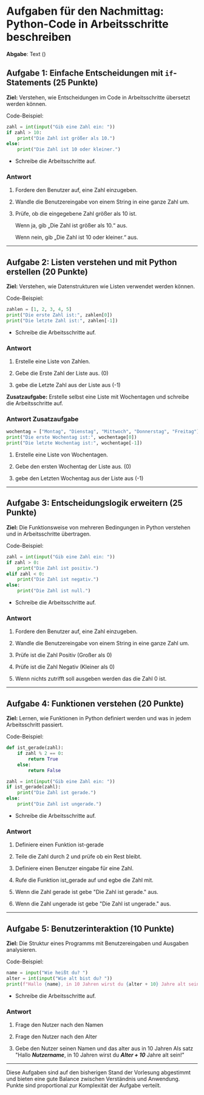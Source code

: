 # Aufgaben für den Nachmittag: Python-Code in Arbeitsschritte beschreiben

**Abgabe**: Text ()

## Aufgabe 1: Einfache Entscheidungen mit `if`-Statements (25 Punkte)

**Ziel:** Verstehen, wie Entscheidungen im Code in Arbeitsschritte übersetzt werden können.

Code-Beispiel:

```python
zahl = int(input("Gib eine Zahl ein: "))
if zahl > 10:
    print("Die Zahl ist größer als 10.")
else:
    print("Die Zahl ist 10 oder kleiner.")
```

- Schreibe die Arbeitsschritte auf.

### Antwort 

1. Fordere den Benutzer auf, eine Zahl einzugeben.

2. Wandle die Benutzereingabe von einem String in eine ganze Zahl um.

3. Prüfe, ob die eingegebene Zahl größer als 10 ist.

   Wenn ja, gib „Die Zahl ist größer als 10.“ aus.

   Wenn nein, gib „Die Zahl ist 10 oder kleiner.“ aus.

---

## Aufgabe 2: Listen verstehen und mit Python erstellen (20 Punkte)

**Ziel:** Verstehen, wie Datenstrukturen wie Listen verwendet werden können.

Code-Beispiel:

```python
zahlen = [1, 2, 3, 4, 5]
print("Die erste Zahl ist:", zahlen[0])
print("Die letzte Zahl ist:", zahlen[-1])
```

- Schreibe die Arbeitsschritte auf.

### Antwort 

1. Erstelle eine Liste von Zahlen.

2. Gebe die Erste Zahl der Liste aus. (0)

3. gebe die Letzte Zahl aus der Liste aus (-1)

**Zusatzaufgabe:** Erstelle selbst eine Liste mit Wochentagen und schreibe die Arbeitsschritte auf.

### Antwort Zusatzaufgabe

```python
wochentag = ["Montag", "Dienstag", "Mittwoch", "Donnerstag", "Freitag"]
print("Die erste Wochentag ist:", wochentage[0])
print("Die letzte Wochentag ist:", wochentage[-1])
```

1. Erstelle eine Liste von Wochentagen.

2. Gebe den ersten Wochentag der Liste aus. (0)

3. gebe den Letzten Wochentag aus der Liste aus (-1)

---

## Aufgabe 3: Entscheidungslogik erweitern (25 Punkte)

**Ziel:** Die Funktionsweise von mehreren Bedingungen in Python verstehen und in Arbeitsschritte übertragen.

Code-Beispiel:

```python
zahl = int(input("Gib eine Zahl ein: "))
if zahl > 0:
    print("Die Zahl ist positiv.")
elif zahl < 0:
    print("Die Zahl ist negativ.")
else:
    print("Die Zahl ist null.")
```

- Schreibe die Arbeitsschritte auf.

### Antwort

1. Fordere den Benutzer auf, eine Zahl einzugeben.

2. Wandle die Benutzereingabe von einem String in eine ganze Zahl um.

3. Prüfe ist die Zahl Positiv (Großer als 0)

4. Prüfe ist die Zahl Negativ (Kleiner als 0)

5. Wenn nichts zutrifft soll ausgeben werden das die Zahl 0 ist.

---

## Aufgabe 4: Funktionen verstehen (20 Punkte)

**Ziel:** Lernen, wie Funktionen in Python definiert werden und was in jedem Arbeitsschritt passiert.

Code-Beispiel:

```python
def ist_gerade(zahl):
    if zahl % 2 == 0:
        return True
    else:
        return False

zahl = int(input("Gib eine Zahl ein: "))
if ist_gerade(zahl):
    print("Die Zahl ist gerade.")
else:
    print("Die Zahl ist ungerade.")
```

- Schreibe die Arbeitsschritte auf.

### Antwort

1. Definiere einen Funktion ist-gerade 

2. Teile die Zahl durch 2 und prüfe ob ein Rest bleibt.

3. Definiere einen Benutzer eingabe für eine Zahl.

4. Rufe die Funktion ist_gerade auf und egbe die Zahl mit.

5. Wenn die Zahl gerade ist gebe "Die Zahl ist gerade." aus.

6. Wenn die Zahl ungerade ist gebe "Die Zahl ist ungerade." aus.

---

## Aufgabe 5: Benutzerinteraktion (10 Punkte)

**Ziel:** Die Struktur eines Programms mit Benutzereingaben und Ausgaben analysieren.

Code-Beispiel:

```python
name = input("Wie heißt du? ")
alter = int(input("Wie alt bist du? "))
print(f"Hallo {name}, in 10 Jahren wirst du {alter + 10} Jahre alt sein!")
```

- Schreibe die Arbeitsschritte auf.

### Antwort

1. Frage den Nutzer nach den Namen

2. Frage den Nutzer nach den Alter

3. Gebe den Nutzer seinen Namen und das alter aus in 10 Jahren
   Als satz "Hallo ***Nutzername***, in 10 Jahren wirst du ***Alter + 10*** Jahre alt sein!"

---

Diese Aufgaben sind auf den bisherigen Stand der Vorlesung abgestimmt und bieten eine gute Balance zwischen Verständnis und Anwendung. Punkte sind proportional zur Komplexität der Aufgabe verteilt.